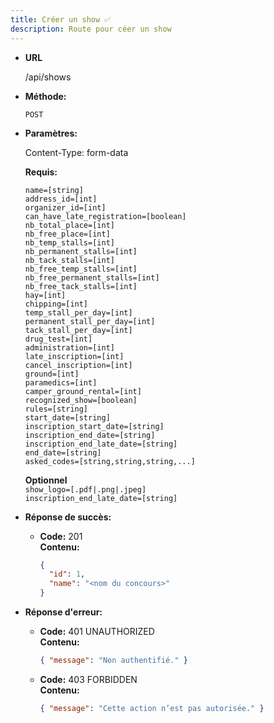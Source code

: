 ```yaml
---
title: Créer un show ✅
description: Route pour céer un show
---
```


* **URL**

  /api/shows

* **Méthode:**
  
  `POST`

* **Paramètres:**

  Content-Type: form-data

  **Requis:**
 
    `name=[string]`<br>
    `address_id=[int]`<br>
    `organizer_id=[int]`<br>
    `can_have_late_registration=[boolean]`<br>
    `nb_total_place=[int]`<br>
    `nb_free_place=[int]`<br>
    `nb_temp_stalls=[int]`<br>
    `nb_permanent_stalls=[int]`<br>
    `nb_tack_stalls=[int]`<br>
    `nb_free_temp_stalls=[int]`<br>
    `nb_free_permanent_stalls=[int]`<br>
    `nb_free_tack_stalls=[int]`<br>
    `hay=[int]`<br>
    `chipping=[int]`<br>
    `temp_stall_per_day=[int]`<br>
    `permanent_stall_per_day=[int]`<br>
    `tack_stall_per_day=[int]`<br>
    `drug_test=[int]`<br>
    `administration=[int]`<br>
    `late_inscription=[int]`<br>
    `cancel_inscription=[int]`<br>
    `ground=[int]`<br>
    `paramedics=[int]`<br>
    `camper_ground_rental=[int]`<br>
    `recognized_show=[boolean]`<br>
    `rules=[string]`<br>
    `start_date=[string]`<br>
    `inscription_start_date=[string]`<br>
    `inscription_end_date=[string]`<br>
    `inscription_end_late_date=[string]`<br>
    `end_date=[string]`<br>
    `asked_codes=[string,string,string,...]`<br>

  **Optionnel**<br>
    `show_logo=[.pdf|.png|.jpeg]`<br>
    `inscription_end_late_date=[string]`<br>
   
* **Réponse de succès:**
  
  * **Code:** 201 <br />
    **Contenu:** 
    ```json
    {
      "id": 1,
      "name": "<nom du concours>"
    }
    ```

* **Réponse d'erreur:**

  * **Code:** 401 UNAUTHORIZED <br />
      **Contenu:** 
      ```json
      { "message": "Non authentifié." }
      ```

  * **Code:** 403 FORBIDDEN <br />
    **Contenu:** 
    ```json
    { "message": "Cette action n’est pas autorisée." }
    ```
